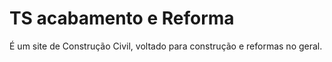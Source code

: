 # TS acabamento e Reforma

É um site de Construção Civil, voltado para construção e reformas no geral.
